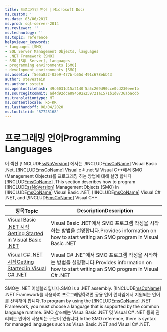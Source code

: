 ```yaml
---
title: 프로그래밍 언어 | Microsoft Docs
ms.custom: ''
ms.date: 03/06/2017
ms.prod: sql-server-2014
ms.reviewer: ''
ms.technology: ''
ms.topic: reference
helpviewer_keywords:
- languages [SMO]
- SQL Server Management Objects, languages
- .NET Framework [SMO]
- SMO [SQL Server], languages
- programming environments [SMO]
- development environments [SMO]
ms.assetid: f5e5a832-03e9-477b-b55d-491c678ebb43
author: stevestein
ms.author: sstein
ms.openlocfilehash: 49c6031d15a2140f5a5c269d90cce0cd230eee1b
ms.sourcegitcommit: ad4d92dce894592a259721a1571b1d8736abacdb
ms.translationtype: MT
ms.contentlocale: ko-KR
ms.lasthandoff: 08/04/2020
ms.locfileid: "87728168"
---
```

# <a name="programming-languages"></a><span data-ttu-id="1b256-102">프로그래밍 언어</span><span class="sxs-lookup"><span data-stu-id="1b256-102">Programming Languages</span></span>
  <span data-ttu-id="1b256-103">이 섹션 [!INCLUDE[ssNoVersion](../../includes/ssnoversion-md.md)] 에서는 [!INCLUDE[msCoName](../../includes/msconame-md.md)] Visual Basic .Net, [!INCLUDE[msCoName](../../includes/msconame-md.md)] Visual c # .net 및 Visual C++에서 SMO (Management Objects)를 프로그래밍 하는 방법에 대해 설명 합니다 [!INCLUDE[msCoName](../../includes/msconame-md.md)] .</span><span class="sxs-lookup"><span data-stu-id="1b256-103">This section describes how to program [!INCLUDE[ssNoVersion](../../includes/ssnoversion-md.md)] Management Objects (SMO) in [!INCLUDE[msCoName](../../includes/msconame-md.md)] Visual Basic .NET, [!INCLUDE[msCoName](../../includes/msconame-md.md)] Visual C# .NET, and [!INCLUDE[msCoName](../../includes/msconame-md.md)] Visual C++.</span></span>  
  
|<span data-ttu-id="1b256-104">항목</span><span class="sxs-lookup"><span data-stu-id="1b256-104">Topic</span></span>|<span data-ttu-id="1b256-105">Description</span><span class="sxs-lookup"><span data-stu-id="1b256-105">Description</span></span>|  
|-----------|-----------------|  
|[<span data-ttu-id="1b256-106">Visual Basic .NET 시작</span><span class="sxs-lookup"><span data-stu-id="1b256-106">Getting Started in Visual Basic .NET</span></span>](../../database-engine/dev-guide/getting-started-in-visual-basic-net.md)|<span data-ttu-id="1b256-107">Visual Basic .NET에서 SMO 프로그램 작성을 시작하는 방법을 설명합니다.</span><span class="sxs-lookup"><span data-stu-id="1b256-107">Provides information on how to start writing an SMO program in Visual Basic .NET</span></span>|  
|[<span data-ttu-id="1b256-108">Visual C&#35; .NET 시작</span><span class="sxs-lookup"><span data-stu-id="1b256-108">Getting Started in Visual C&#35; .NET</span></span>](smo-programming-getting-started-in-visual-csharp-net.md)|<span data-ttu-id="1b256-109">Visual C# .NET에서 SMO 프로그램 작성을 시작하는 방법을 설명합니다.</span><span class="sxs-lookup"><span data-stu-id="1b256-109">Provides information on how to start writing an SMO program in Visual C# .NET</span></span>|  
  
 <span data-ttu-id="1b256-110">SMO는 .NET 어셈블리입니다.</span><span class="sxs-lookup"><span data-stu-id="1b256-110">SMO is a .NET assembly.</span></span> <span data-ttu-id="1b256-111">[!INCLUDE[msCoName](../../includes/msconame-md.md)] .NET Framework를 사용하여 프로그래밍하려면 공용 언어 런타임에서 지원되는 언어를 선택해야 합니다.</span><span class="sxs-lookup"><span data-stu-id="1b256-111">To program by using the [!INCLUDE[msCoName](../../includes/msconame-md.md)] .NET Framework, you must choose a language that is supported by the common language runtime.</span></span> <span data-ttu-id="1b256-112">SMO 참조에는 Visual Basic .NET 및 Visual C# .NET 등의 관리되는 언어에 사용되는 구문이 있습니다.</span><span class="sxs-lookup"><span data-stu-id="1b256-112">In the SMO reference, there is syntax for managed languages such as Visual Basic .NET and Visual C# .NET.</span></span>  
  
  
